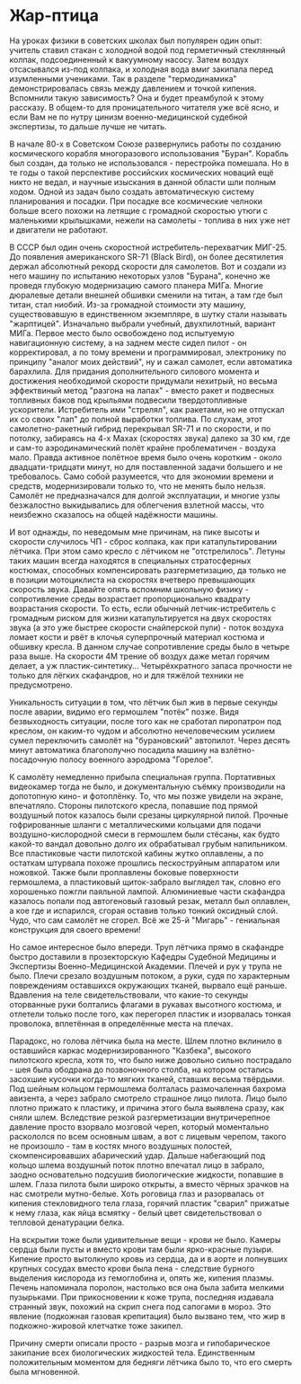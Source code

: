 # Жар-птица

На уроках физики в советских школах был популярен один опыт: учитель ставил стакан с холодной водой под герметичный стеклянный колпак, подсоединенный к вакуумному насосу. Затем воздух отсасывался из-под колпака, и холодная вода вмиг закипала перед изумленными учениками. Так в разделе "термодинамика" демонстрировалась связь между давлением и точкой кипения. Вспомнили такую зависимость? Она и будет преамбулой к этому рассказу. В общем-то для проницательного читателя уже всё ясно, и если Вам не по нутру цинизм военно-медицинской судебной экспертизы, то дальше лучше не читать.
     
В начале 80-х в Советском Союзе развернулись работы по созданию космического корабля многоразового использования "Буран". Корабль был создан, да только не использовался - перестройка помешала. Но в те годы о такой перспективе российских космических новаций ещё никто не ведал, и научные изыскания в данной области шли полным ходом. Одной из задач было создать автоматическую систему планирования и посадки. При посадке все космические челноки больше всего похожи на летящие с громадной скоростью утюги с маленькими крылышками, нежели на самолеты - топлива в них уже нет и двигатели не работают.

В СССР был один очень скоростной истребитель-перехватчик МИГ-25. До появления американского SR-71 (Black Bird), он более десятилетия держал абсолютный рекорд скорости для самолетов. Вот и создали из него машину по испытанию некоторых узлов "Бурана", конечно же проведя глубокую модернизацию самого планера МИГа. Многие дюралевые детали внешней обшивки сменили на титан, а там где был титан, стал ниобий. Из-за громадной стоимости эту машину, существовавшую в единственном экземпляре, в шутку стали называть "жарптицей". Изначально выбрали учебный, двухпилотный, вариант МИГа. Первое место было освобождено под испытуемую навигационную систему, а на заднем месте сидел пилот - он корректировал, а по тому времени и программировал, электронику по принципу "аналог моих действий", ну и сажал самолет, если автоматика барахлила. Для придания дополнительного силового момента и достижения необходимой скорости придумали нехитрый, но весьма эффектвиный метод "разгона на лапах" - вместо ракет и подвесных топливных баков под крыльями подвесили твердотопливные ускорители. Истребитель ими "стрелял", как ракетами, но не отпускал их со своих "лап" до полной выработки топлива. По слухам, этот самолетно-ракетный гибрид перекрывал SR-71 и по скорости, и по потолку, забираясь на 4-х Махах (скоростях звука) далеко за 30 км, где и сам-то аэродинамический полёт крайне проблематичен - воздуха мало. Правда активное полётное время было очень коротким - около двадцати-тридцати минут, но для поставленной задачи большего и не требовалось. Само собой разумеется, что для экономии времени и средств, модернизировали только то, что не менять было нельзя. Самолёт не предназначался для долгой эксплуатации, и многие узлы безжалостно выкидывались для облегчения взлетной массы, что неизбежно сказалось на общей надёжности машины.

И вот однажды, по неведомым мне причинам, на пике высоты и скорости случилось ЧП - сброс колпака, как при катапультировании лётчика. При этом само кресло с лётчиком не "отстрелилось". Летуны таких машин всегда находятся в специальных стратосферных костюмах, способных компенсировать разгерметизацию, да только не в позиции мотоциклиста на скоростях вчетверо превышающих скорость звука. Давайте опять вспомним школьную физику - сопротивление среды возрастает пропорционально квадрату возрастания скорости. То есть, если обычный летчик-истребитель с громадным риском для жизни катапультируется на двух скоростях звука (а это уже быстрее скорости снайперской пули) - поток воздуха ломает кости и рвёт в клочья суперпрочный материал костюма и обшивку кресла. В данном случае сопротивление среды было в четыре раза выше. На скорости 4М трение об воздух даже метал горячим делает, а уж пластик-синтетику... Четырёхкратного запаса прочности не только для лёгких скафандров, но и для тяжёлой техники не предусмотрено.

Уникальность ситуации в том, что лётчик был жив в первые секунды после аварии, видимо его гермошлем "потёк" позже. Видя безвыходность ситуации, после того как не сработал пиропатрон под креслом, он каким-то чудом и абсолютно нечеловеческим усилием сумел переключить самолёт на "бурановский" автопилот. Через десять минут автоматика благополучно посадила машину на взлётно-посадочную полосу военного аэродрома "Горелое".

К самолёту немедленно прибыла специальная группа. Портативных видеокамер тогда не было, и документальную съёмку производили на допотопную кино- и фотоплёнку. То, что мы позже увидели на экране, впечатляло. Стороны пилотского кресла, попавшие под прямой воздушный поток казалось были срезаны циркулярной пилой. Прочные гофрированные шланги с металлическими кольцами для подачи воздушно-кислородной смеси в гермошлем были стёсаны, как будто какой-то вандал довольно долго их обрабатывал грубым напильником. Все пластиковые части пилотской кабины жутко оплавлены, а по остаткам штурвала похоже прошлись пескоструйным аппаратом или ножовкой. Также были проплавлены боковые поверхности гермошлема, а пластиковый щиток-забрало выглядел так, словно его хорошенько пожгли паяльной лампой. Алюминиевые части скафандра казалось попали под автогеновый газовый резак, металл был оплавлен, а кое где и испарился, сгорая оставив только тонкий оксидный слой. Чудо, что сам самолёт не сгорел. Всё же 25-й "Мигарь" - гениальная конструкция для своего времени!

Но самое интересное было впереди. Труп лётчика прямо в скафандре быстро доставили в прозекторскую Кафедры Судебной Медицины и Экспертизы Военно-Медицинской Академии. Плечей и рук у трупа не было. Плечи срезало воздушным потоком, а руки, судя по характерным повреждениям оставшихся окружающих тканей, вырвало ещё раньше. Вдавления на теле свидетельствовали, что какие-то секунды оторванные руки болтались флагами в рукавах высотного костюма, и отлетели только после того, как перегорел пластик и изорвалась тонкая проволока, вплетённая в определённые места на плечах.

Парадокс, но голова лётчика была на месте. Шлем плотно вклинило в оставшийся каркас модернизированного "Казбека", высокого пилотского кресла, хотя то, что было ниже довольно сильно пострадало - шея была ободрана до позвоночного столба, на котором остались засохшие кусочки когда-то мягких тканей, ставших весьма твёрдыми. Под шейным кольцом гермошлема болталась размочаленная бахрома авизента, а через забрало смотрело страшное лицо пилота. Лицо было плотно прижато к пластику, и причина этого была выявлена сразу, как сняли шлем. Вследствие резкой разгерметизации внутричерепное давление просто взорвало мозговой череп, который моментально раскололся по всем основным швам, а вот с лицевым черепом, такого не произошло - там в костях много воздушных полостей, скомпенсировавших абарический удар. Дальше набегающий под кольцо шлема воздушный поток плотно впечатал лицо в забрало, заодно основательно подсушив биологические жидкости, попавшие в шлем. Глаза пилота были широко открыты, а вместо чёрных зрачков на нас смотрели мутно-белые. Хоть роговица глаз и разорвалась от кипения стекловидного тела глаза, горячий пластик "сварил" прижатые к нему глаза, как яйца всмятку - белый цвет свидетельствовал о тепловой денатурации белка.

На вскрытии тоже были удивительные вещи - крови не было. Камеры сердца были пусты и вместо крови там были ярко-красные пузыри. Кипение просто вытолкнуло кровь из сердца, да и в аорте и лопнувших крупных сосудах вместо крови была пена - следствие бурного выделения кислорода из гемоглобина и, опять же, кипения плазмы. Печень напоминала поролон, настолько вся она была забита мелкими пузырьками. При прикосновении к коже трупа, последняя издавала странный звук, похожий на скрип снега под сапогами в мороз. Это явление (подкожная газовая крепитация) было вызвано тем, что жир в подкожно-жировой клетчатке тоже закипел.

Причину смерти описали просто - разрыв мозга и гипобарическое закипание всех биологических жидкостей тела. Единственным положительным моментом для бедняги лётчика было то, что его смерть была мгновенной.

